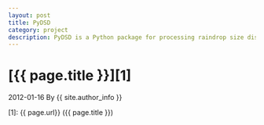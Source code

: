 ```yaml
---
layout: post
title: PyDSD
category: project
description: PyDSD is a Python package for processing raindrop size distribution data.
---
```

# [{{ page.title }}][1]
2012-01-16 By {{ site.author_info }}


[HaoHuang]:    http://hhuangmeso@github.io  "HaoHuang"
[1]:    {{ page.url}}  ({{ page.title }})
